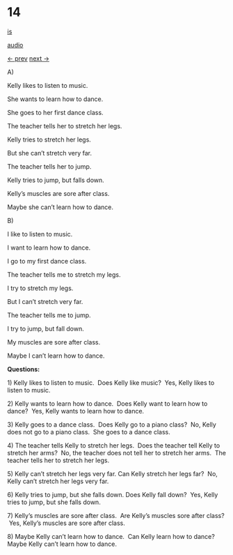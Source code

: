 # 14

[is](../is/story_14.md)

[audio](../audio/story_14.mp3)

[← prev](../en/story_13.md)
[next →](../en/story_15.md)

A\)

Kelly likes to listen to music.

She wants to learn how to dance.

She goes to her first dance class.

The teacher tells her to stretch her legs.

Kelly tries to stretch her legs.

But she can’t stretch very far.

The teacher tells her to jump.

Kelly tries to jump, but falls down.

Kelly’s muscles are sore after class.

Maybe she can’t learn how to dance.

B\)

I like to listen to music.

I want to learn how to dance.

I go to my first dance class.

The teacher tells me to stretch my legs.

I try to stretch my legs.

But I can’t stretch very far.

The teacher tells me to jump.

I try to jump, but fall down.

My muscles are sore after class.

Maybe I can’t learn how to dance.

**Questions:**

1\) Kelly likes to listen to music.  Does Kelly like music?  Yes, Kelly
likes to listen to music.

2\) Kelly wants to learn how to dance.  Does Kelly want to learn how to
dance?  Yes, Kelly wants to learn how to dance.

3\) Kelly goes to a dance class.  Does Kelly go to a piano class?  No,
Kelly does not go to a piano class.  She goes to a dance class.

4\) The teacher tells Kelly to stretch her legs.  Does the teacher tell
Kelly to stretch her arms?  No, the teacher does not tell her to stretch
her arms.  The teacher tells her to stretch her legs.

5\) Kelly can’t stretch her legs very far. Can Kelly stretch her legs
far?  No, Kelly can’t stretch her legs very far.

6\) Kelly tries to jump, but she falls down. Does Kelly fall down?  Yes,
Kelly tries to jump, but she falls down.

7\) Kelly’s muscles are sore after class.  Are Kelly’s muscles sore
after class?  Yes, Kelly’s muscles are sore after class.

8\) Maybe Kelly can’t learn how to dance.  Can Kelly learn how to dance?
Maybe Kelly can’t learn how to dance.
